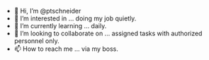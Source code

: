 - 👋 Hi, I’m @ptschneider
- 👀 I’m interested in ... doing my job quietly.
- 🌱 I’m currently learning ... daily.
- 💞️ I’m looking to collaborate on ... assigned tasks with authorized personnel only. 
- 📫 How to reach me ... via my boss.

<!---
ptschneider/ptschneider is a ✨ special ✨ repository because its `README.md` (this file) appears on your GitHub profile.
You can click the Preview link to take a look at your changes.
--->
